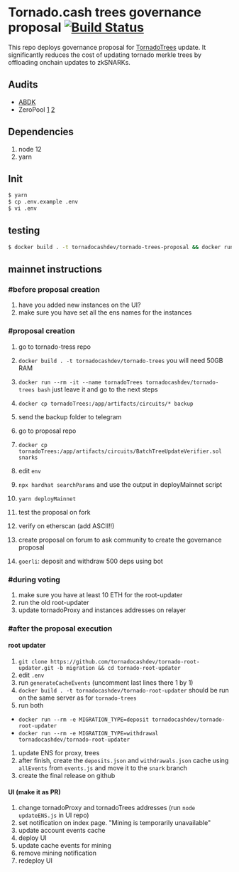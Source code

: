# Tornado.cash trees governance proposal [![Build Status](https://github.com/tornadocash/tornado-trees-proposal/workflows/build/badge.svg)](https://github.com/tornadocash/tornado-trees-proposal/actions)

This repo deploys governance proposal for [TornadoTrees](https://github.com/tornadocashdev/tornado-trees) update. It significantly reduces the cost of updating tornado merkle trees by offloading onchain updates to zkSNARKs.

## Audits

- [ABDK](audits/ABDK_proposal_audit.pdf)
- ZeroPool [1](./audits/ZeroPool_tornado_proxy_audit.pdf) [2](./audits/ZeroPool_tornado_trees_audit.pdf)

## Dependencies

1. node 12
2. yarn

## Init

```bash
$ yarn
$ cp .env.example .env
$ vi .env
```

## testing

```bash
$ docker build . -t tornadocashdev/tornado-trees-proposal && docker run -v `pwd`/proofsCache:/app/proofsCache tornadocashdev/tornado-trees-proposal
```

## mainnet instructions

### #before proposal creation

1. have you added new instances on the UI?
2. make sure you have set all the ens names for the instances

### #proposal creation

1. go to tornado-tress repo
1. `docker build . -t tornadocashdev/tornado-trees` you will need 50GB RAM
1. `docker run --rm -it --name tornadoTrees tornadocashdev/tornado-trees bash` just leave it and go to the next steps
1. `docker cp tornadoTrees:/app/artifacts/circuits/* backup`
1. send the backup folder to telegram

1. go to proposal repo
1. `docker cp tornadoTrees:/app/artifacts/circuits/BatchTreeUpdateVerifier.sol snarks`
1. edit `env`
1. `npx hardhat searchParams` and use the output in deployMainnet script
1. `yarn deployMainnet`
1. test the proposal on fork
1. verify on etherscan (add ASCII!!)
1. create proposal on forum to ask community to create the governance proposal
1. `goerli`: deposit and withdraw 500 deps using bot

### #during voting

1. make sure you have at least 10 ETH for the root-updater
1. run the old root-updater
1. update tornadoProxy and instances addresses on relayer

### #after the proposal execution

#### root updater

1. `git clone https://github.com/tornadocashdev/tornado-root-updater.git -b migration && cd tornado-root-updater`
1. edit `.env`
1. run `generateCacheEvents` (uncomment last lines there 1 by 1)
1. `docker build . -t tornadocashdev/tornado-root-updater` should be run on the same server as for `tornado-trees`
1. run both

- `docker run --rm -e MIGRATION_TYPE=deposit tornadocashdev/tornado-root-updater`
- `docker run --rm -e MIGRATION_TYPE=withdrawal tornadocashdev/tornado-root-updater`

1. update ENS for proxy, trees
2. after finish, create the `deposits.json` and `withdrawals.json` cache using `allEvents` from `events.js` and move it to the `snark` branch
3. create the final release on github

#### UI (make it as PR)

1. change tornadoProxy and tornadoTrees addresses (run `node updateENS.js` in UI repo)
2. set notification on index page. "Mining is temporarily unavailable"
4. update account events cache
5. deploy UI
6. update cache events for mining
7. remove mining notification
8. redeploy UI
